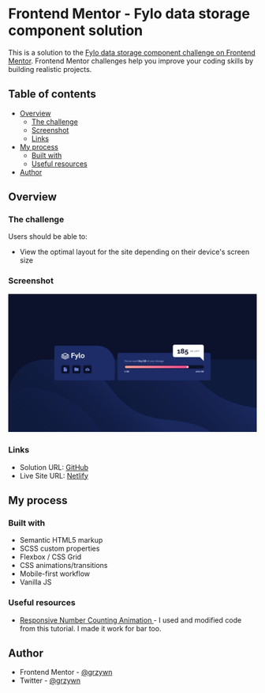 # Frontend Mentor - Fylo data storage component solution

This is a solution to the [Fylo data storage component challenge on Frontend Mentor](https://www.frontendmentor.io/challenges/fylo-data-storage-component-1dZPRbV5n). Frontend Mentor challenges help you improve your coding skills by building realistic projects.

## Table of contents

- [Overview](#overview)
  - [The challenge](#the-challenge)
  - [Screenshot](#screenshot)
  - [Links](#links)
- [My process](#my-process)
  - [Built with](#built-with)
  - [Useful resources](#useful-resources)
- [Author](#author)

## Overview

### The challenge

Users should be able to:

- View the optimal layout for the site depending on their device's screen size

### Screenshot

![](./screenshot.png)

### Links

- Solution URL: [GitHub](https://github.com/GrzywN/fylo-data-storage-component-master)
- Live Site URL: [Netlify](https://polite-sfogliatella-1a8c23.netlify.app/)

## My process

### Built with

- Semantic HTML5 markup
- SCSS custom properties
- Flexbox / CSS Grid
- CSS animations/transitions
- Mobile-first workflow
- Vanilla JS

### Useful resources

- [Responsive Number Counting Animation ](https://www.youtube.com/watch?v=FaMW-CtExrs) - I used and modified code from this tutorial. I made it work for bar too.

## Author

- Frontend Mentor - [@grzywn](https://www.frontendmentor.io/profile/grzywn)
- Twitter - [@grzywn](https://www.twitter.com/grzywn)
